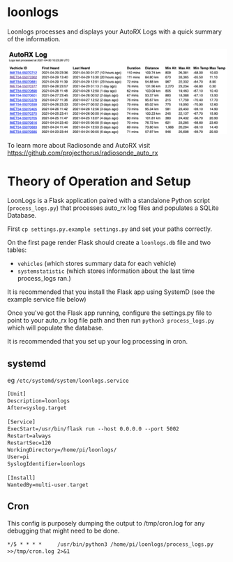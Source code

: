 # loonlogs

Loonlogs processes and displays your AutoRX Logs with a quick summary of the information.

![alt text](https://github.com/jonathanendersby/loonlogs/blob/3f9cb7ed6af6c8bda49af8f186c0356e6831823b/screenshot.png?raw=true)



To learn more about Radiosonde and AutoRX visit https://github.com/projecthorus/radiosonde_auto_rx

# Theory of Operation and Setup
LoonLogs is a Flask application paired with a standalone Python script (`process_logs.py`) that processes auto_rx log files and populates a SQLite Database.

First ```cp settings.py.example settings.py``` and set your paths correctly. 

On the first page render Flask should create a `loonlogs.db` file and two tables:
* `vehicles` (which stores summary data for each vehicle)
* `systemstatistic` (which stores information about the last time process_logs ran.)

It is recommended that you install the Flask app using SystemD (see the example service file below)

Once you've got the Flask app running, configure the settings.py file to point to your auto_rx log file path and then run `python3 process_logs.py` which will populate the database.

It is recommended that you set up your log processing in cron.


## systemd 
eg `/etc/systemd/system/loonlogs.service`

```
[Unit]
Description=loonlogs
After=syslog.target

[Service]
ExecStart=/usr/bin/flask run --host 0.0.0.0 --port 5002
Restart=always
RestartSec=120
WorkingDirectory=/home/pi/loonlogs/
User=pi
SyslogIdentifier=loonlogs

[Install]
WantedBy=multi-user.target
```

## Cron
This config is purposely dumping the output to /tmp/cron.log for any debugging that might need to be done.
```
*/5 * * * *     /usr/bin/python3 /home/pi/loonlogs/process_logs.py >>/tmp/cron.log 2>&1
```
